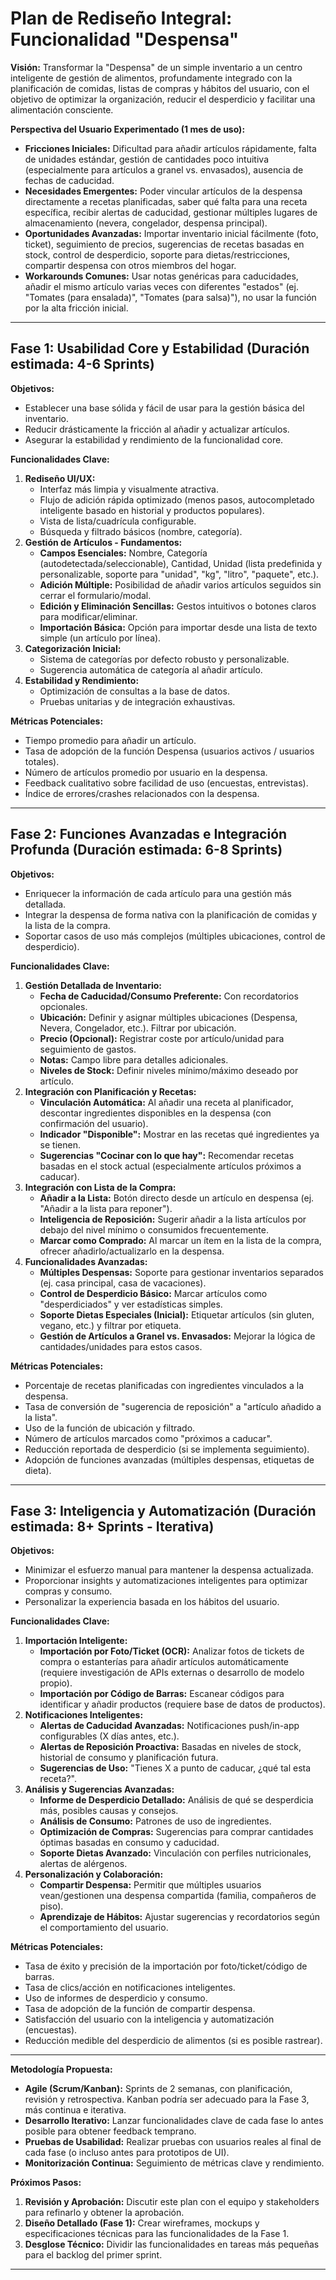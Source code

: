# Plan de Rediseño Integral: Funcionalidad "Despensa"

**Visión:** Transformar la "Despensa" de un simple inventario a un centro inteligente de gestión de alimentos, profundamente integrado con la planificación de comidas, listas de compras y hábitos del usuario, con el objetivo de optimizar la organización, reducir el desperdicio y facilitar una alimentación consciente.

**Perspectiva del Usuario Experimentado (1 mes de uso):**

*   **Fricciones Iniciales:** Dificultad para añadir artículos rápidamente, falta de unidades estándar, gestión de cantidades poco intuitiva (especialmente para artículos a granel vs. envasados), ausencia de fechas de caducidad.
*   **Necesidades Emergentes:** Poder vincular artículos de la despensa directamente a recetas planificadas, saber qué falta para una receta específica, recibir alertas de caducidad, gestionar múltiples lugares de almacenamiento (nevera, congelador, despensa principal).
*   **Oportunidades Avanzadas:** Importar inventario inicial fácilmente (foto, ticket), seguimiento de precios, sugerencias de recetas basadas en stock, control de desperdicio, soporte para dietas/restricciones, compartir despensa con otros miembros del hogar.
*   **Workarounds Comunes:** Usar notas genéricas para caducidades, añadir el mismo artículo varias veces con diferentes "estados" (ej. "Tomates (para ensalada)", "Tomates (para salsa)"), no usar la función por la alta fricción inicial.

---

## Fase 1: Usabilidad Core y Estabilidad (Duración estimada: 4-6 Sprints)

**Objetivos:**

*   Establecer una base sólida y fácil de usar para la gestión básica del inventario.
*   Reducir drásticamente la fricción al añadir y actualizar artículos.
*   Asegurar la estabilidad y rendimiento de la funcionalidad core.

**Funcionalidades Clave:**

1.  **Rediseño UI/UX:**
    *   Interfaz más limpia y visualmente atractiva.
    *   Flujo de adición rápida optimizado (menos pasos, autocompletado inteligente basado en historial y productos populares).
    *   Vista de lista/cuadrícula configurable.
    *   Búsqueda y filtrado básicos (nombre, categoría).
2.  **Gestión de Artículos - Fundamentos:**
    *   **Campos Esenciales:** Nombre, Categoría (autodetectada/seleccionable), Cantidad, Unidad (lista predefinida y personalizable, soporte para "unidad", "kg", "litro", "paquete", etc.).
    *   **Adición Múltiple:** Posibilidad de añadir varios artículos seguidos sin cerrar el formulario/modal.
    *   **Edición y Eliminación Sencillas:** Gestos intuitivos o botones claros para modificar/eliminar.
    *   **Importación Básica:** Opción para importar desde una lista de texto simple (un artículo por línea).
3.  **Categorización Inicial:**
    *   Sistema de categorías por defecto robusto y personalizable.
    *   Sugerencia automática de categoría al añadir artículo.
4.  **Estabilidad y Rendimiento:**
    *   Optimización de consultas a la base de datos.
    *   Pruebas unitarias y de integración exhaustivas.

**Métricas Potenciales:**

*   Tiempo promedio para añadir un artículo.
*   Tasa de adopción de la función Despensa (usuarios activos / usuarios totales).
*   Número de artículos promedio por usuario en la despensa.
*   Feedback cualitativo sobre facilidad de uso (encuestas, entrevistas).
*   Índice de errores/crashes relacionados con la despensa.

---

## Fase 2: Funciones Avanzadas e Integración Profunda (Duración estimada: 6-8 Sprints)

**Objetivos:**

*   Enriquecer la información de cada artículo para una gestión más detallada.
*   Integrar la despensa de forma nativa con la planificación de comidas y la lista de la compra.
*   Soportar casos de uso más complejos (múltiples ubicaciones, control de desperdicio).

**Funcionalidades Clave:**

1.  **Gestión Detallada de Inventario:**
    *   **Fecha de Caducidad/Consumo Preferente:** Con recordatorios opcionales.
    *   **Ubicación:** Definir y asignar múltiples ubicaciones (Despensa, Nevera, Congelador, etc.). Filtrar por ubicación.
    *   **Precio (Opcional):** Registrar coste por artículo/unidad para seguimiento de gastos.
    *   **Notas:** Campo libre para detalles adicionales.
    *   **Niveles de Stock:** Definir niveles mínimo/máximo deseado por artículo.
2.  **Integración con Planificación y Recetas:**
    *   **Vinculación Automática:** Al añadir una receta al planificador, descontar ingredientes disponibles en la despensa (con confirmación del usuario).
    *   **Indicador "Disponible":** Mostrar en las recetas qué ingredientes ya se tienen.
    *   **Sugerencias "Cocinar con lo que hay":** Recomendar recetas basadas en el stock actual (especialmente artículos próximos a caducar).
3.  **Integración con Lista de la Compra:**
    *   **Añadir a la Lista:** Botón directo desde un artículo en despensa (ej. "Añadir a la lista para reponer").
    *   **Inteligencia de Reposición:** Sugerir añadir a la lista artículos por debajo del nivel mínimo o consumidos frecuentemente.
    *   **Marcar como Comprado:** Al marcar un ítem en la lista de la compra, ofrecer añadirlo/actualizarlo en la despensa.
4.  **Funcionalidades Avanzadas:**
    *   **Múltiples Despensas:** Soporte para gestionar inventarios separados (ej. casa principal, casa de vacaciones).
    *   **Control de Desperdicio Básico:** Marcar artículos como "desperdiciados" y ver estadísticas simples.
    *   **Soporte Dietas Especiales (Inicial):** Etiquetar artículos (sin gluten, vegano, etc.) y filtrar por etiqueta.
    *   **Gestión de Artículos a Granel vs. Envasados:** Mejorar la lógica de cantidades/unidades para estos casos.

**Métricas Potenciales:**

*   Porcentaje de recetas planificadas con ingredientes vinculados a la despensa.
*   Tasa de conversión de "sugerencia de reposición" a "artículo añadido a la lista".
*   Uso de la función de ubicación y filtrado.
*   Número de artículos marcados como "próximos a caducar".
*   Reducción reportada de desperdicio (si se implementa seguimiento).
*   Adopción de funciones avanzadas (múltiples despensas, etiquetas de dieta).

---

## Fase 3: Inteligencia y Automatización (Duración estimada: 8+ Sprints - Iterativa)

**Objetivos:**

*   Minimizar el esfuerzo manual para mantener la despensa actualizada.
*   Proporcionar insights y automatizaciones inteligentes para optimizar compras y consumo.
*   Personalizar la experiencia basada en los hábitos del usuario.

**Funcionalidades Clave:**

1.  **Importación Inteligente:**
    *   **Importación por Foto/Ticket (OCR):** Analizar fotos de tickets de compra o estanterías para añadir artículos automáticamente (requiere investigación de APIs externas o desarrollo de modelo propio).
    *   **Importación por Código de Barras:** Escanear códigos para identificar y añadir productos (requiere base de datos de productos).
2.  **Notificaciones Inteligentes:**
    *   **Alertas de Caducidad Avanzadas:** Notificaciones push/in-app configurables (X días antes, etc.).
    *   **Alertas de Reposición Proactiva:** Basadas en niveles de stock, historial de consumo y planificación futura.
    *   **Sugerencias de Uso:** "Tienes X a punto de caducar, ¿qué tal esta receta?".
3.  **Análisis y Sugerencias Avanzadas:**
    *   **Informe de Desperdicio Detallado:** Análisis de qué se desperdicia más, posibles causas y consejos.
    *   **Análisis de Consumo:** Patrones de uso de ingredientes.
    *   **Optimización de Compras:** Sugerencias para comprar cantidades óptimas basadas en consumo y caducidad.
    *   **Soporte Dietas Avanzado:** Vinculación con perfiles nutricionales, alertas de alérgenos.
4.  **Personalización y Colaboración:**
    *   **Compartir Despensa:** Permitir que múltiples usuarios vean/gestionen una despensa compartida (familia, compañeros de piso).
    *   **Aprendizaje de Hábitos:** Ajustar sugerencias y recordatorios según el comportamiento del usuario.

**Métricas Potenciales:**

*   Tasa de éxito y precisión de la importación por foto/ticket/código de barras.
*   Tasa de clics/acción en notificaciones inteligentes.
*   Uso de informes de desperdicio y consumo.
*   Tasa de adopción de la función de compartir despensa.
*   Satisfacción del usuario con la inteligencia y automatización (encuestas).
*   Reducción medible del desperdicio de alimentos (si es posible rastrear).

---

**Metodología Propuesta:**

*   **Agile (Scrum/Kanban):** Sprints de 2 semanas, con planificación, revisión y retrospectiva. Kanban podría ser adecuado para la Fase 3, más continua e iterativa.
*   **Desarrollo Iterativo:** Lanzar funcionalidades clave de cada fase lo antes posible para obtener feedback temprano.
*   **Pruebas de Usabilidad:** Realizar pruebas con usuarios reales al final de cada fase (o incluso antes para prototipos de UI).
*   **Monitorización Continua:** Seguimiento de métricas clave y rendimiento.

**Próximos Pasos:**

1.  **Revisión y Aprobación:** Discutir este plan con el equipo y stakeholders para refinarlo y obtener la aprobación.
2.  **Diseño Detallado (Fase 1):** Crear wireframes, mockups y especificaciones técnicas para las funcionalidades de la Fase 1.
3.  **Desglose Técnico:** Dividir las funcionalidades en tareas más pequeñas para el backlog del primer sprint.

---